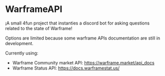 # WarframeAPI

 ¡A small 4fun project that instanties a discord bot for asking
 questions related to the state of Warframe!

 Options are limited because some warframe APIs documentation
 are still in development.

 Currently using:

 - Warframe Community market API: https://warframe.market/api_docs
 - Warframe Status API: https://docs.warframestat.us/
